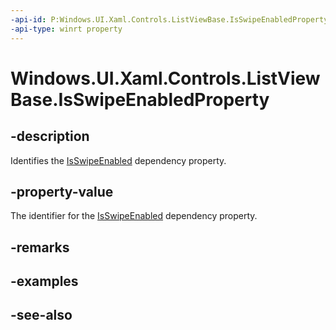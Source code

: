 ```yaml
---
-api-id: P:Windows.UI.Xaml.Controls.ListViewBase.IsSwipeEnabledProperty
-api-type: winrt property
---
```


<!-- Property syntax
public Windows.UI.Xaml.DependencyProperty IsSwipeEnabledProperty { get; }
-->

# Windows.UI.Xaml.Controls.ListViewBase.IsSwipeEnabledProperty

## -description
Identifies the [IsSwipeEnabled](listviewbase_isswipeenabled.md) dependency property.



## -property-value
The identifier for the [IsSwipeEnabled](listviewbase_isswipeenabled.md) dependency property.

## -remarks

## -examples

## -see-also
